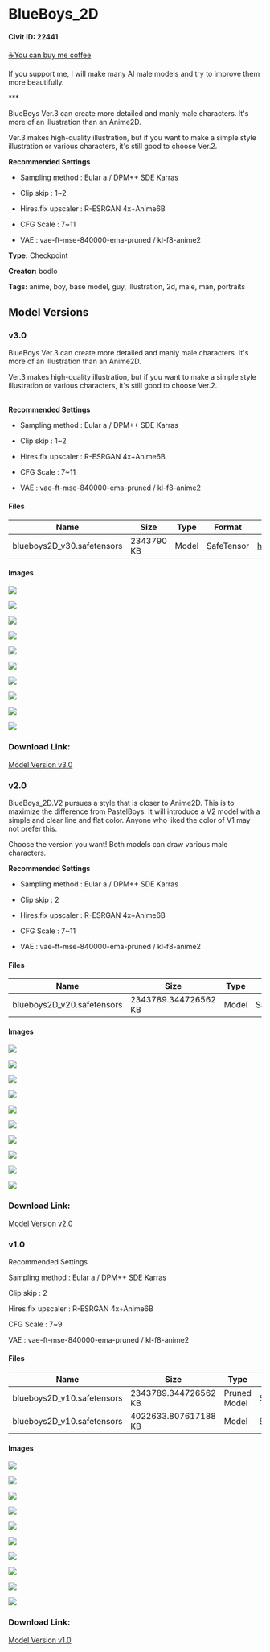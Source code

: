 # BlueBoys_2D

#### Civit ID: 22441

<p><a target="_blank" rel="ugc" href="https://www.buymeacoffee.com/bodlo">☕You can buy me coffee</a></p><p>If you support me, I will make many AI male models and try to improve them more beautifully.</p><p></p><p>***</p><p></p><p>BlueBoys Ver.3 can create more detailed and manly male characters. It's more of an illustration than an Anime2D.</p><p>Ver.3 makes high-quality illustration, but if you want to make a simple style illustration or various characters, it's still good to choose Ver.2.</p><p></p><p><strong>Recommended Settings</strong></p><ul><li><p>Sampling method : Eular a / DPM++ SDE Karras</p></li><li><p>Clip skip : 1~2</p></li><li><p>Hires.fix upscaler : R-ESRGAN 4x+Anime6B</p></li><li><p>CFG Scale : 7~11</p></li><li><p>VAE : vae-ft-mse-840000-ema-pruned / kl-f8-anime2</p></li></ul>

**Type:** Checkpoint

**Creator:** bodlo

**Tags:** anime, boy, base model, guy, illustration, 2d, male, man, portraits

## Model Versions

### v3.0

<p>BlueBoys Ver.3 can create more detailed and manly male characters. It's more of an illustration than an Anime2D.</p><p>Ver.3 makes high-quality illustration, but if you want to make a simple style illustration or various characters, it's still good to choose Ver.2.</p><p><strong><br />Recommended Settings</strong></p><ul><li><p>Sampling method : Eular a / DPM++ SDE Karras</p></li><li><p>Clip skip : 1~2</p></li><li><p>Hires.fix upscaler : R-ESRGAN 4x+Anime6B</p></li><li><p>CFG Scale : 7~11</p></li><li><p>VAE : vae-ft-mse-840000-ema-pruned / kl-f8-anime2</p></li></ul>

#### Files

| Name | Size | Type | Format | Download Url | AutoV1 | AutoV2 | SHA256 | CRC32 | BLAKE3 |
| --- | --- | --- | --- | --- | --- | --- | --- | --- | --- |
| blueboys2D_v30.safetensors | 2343790 KB | Model | SafeTensor | https://civitai.com/api/download/models/69725 | 9E14F3B8 | 522FB24952 | 522FB2495269225AFAD42ECE40943E0D64254FFFF750B83FECBE44CB6CE9E37C | 8FBA17B5 | 678B7E1C4C355F38C3005E54A3A5C34AE0651FEFA93DEF77F05C5219D0E54225 |

#### Images

<p><img src="https://image.civitai.com/xG1nkqKTMzGDvpLrqFT7WA/f1fdc929-e621-435a-9619-033e4074b9fe/width=450/778482.jpeg" /></p>

<p><img src="https://image.civitai.com/xG1nkqKTMzGDvpLrqFT7WA/d3db5ef7-7834-4a34-bccc-628bc631670f/width=450/778481.jpeg" /></p>

<p><img src="https://image.civitai.com/xG1nkqKTMzGDvpLrqFT7WA/805c0cc5-a4c3-4114-bb90-ae93062af726/width=450/778497.jpeg" /></p>

<p><img src="https://image.civitai.com/xG1nkqKTMzGDvpLrqFT7WA/bedc8d4b-5c8b-447c-9233-e4d99ac4d84a/width=450/778503.jpeg" /></p>

<p><img src="https://image.civitai.com/xG1nkqKTMzGDvpLrqFT7WA/2dba4dc1-27be-4457-a182-7e8549bcb438/width=450/778490.jpeg" /></p>

<p><img src="https://image.civitai.com/xG1nkqKTMzGDvpLrqFT7WA/7f939ec4-52a7-46b2-8993-d8bc5bd4dacb/width=450/778509.jpeg" /></p>

<p><img src="https://image.civitai.com/xG1nkqKTMzGDvpLrqFT7WA/fd5f456c-dd12-4a78-a027-007141b15939/width=450/778516.jpeg" /></p>

<p><img src="https://image.civitai.com/xG1nkqKTMzGDvpLrqFT7WA/0cc65f61-e6c5-4e5f-8ad5-e496c1f5aeb4/width=450/778524.jpeg" /></p>

<p><img src="https://image.civitai.com/xG1nkqKTMzGDvpLrqFT7WA/1301732a-573a-4e8e-ae35-ad255a6a86f3/width=450/778489.jpeg" /></p>

<p><img src="https://image.civitai.com/xG1nkqKTMzGDvpLrqFT7WA/918b26fe-eb14-4802-b2eb-4150c141199f/width=450/778510.jpeg" /></p>

### Download Link:

[Model Version v3.0](https://civitai.com/api/download/models/69725)

### v2.0

<p>BlueBoys_2D.V2 pursues a style that is closer to Anime2D. This is to maximize the difference from PastelBoys. It will introduce a V2 model with a simple and clear line and flat color. Anyone who liked the color of V1 may not prefer this.</p><p>Choose the version you want! Both models can draw various male characters.</p><p><strong>Recommended Settings</strong></p><ul><li><p>Sampling method : Eular a / DPM++ SDE Karras</p></li><li><p>Clip skip : 2</p></li><li><p>Hires.fix upscaler : R-ESRGAN 4x+Anime6B</p></li><li><p>CFG Scale : 7~11</p></li><li><p>VAE : vae-ft-mse-840000-ema-pruned / kl-f8-anime2</p></li></ul>

#### Files

| Name | Size | Type | Format | Download Url | AutoV1 | AutoV2 | SHA256 | CRC32 | BLAKE3 |
| --- | --- | --- | --- | --- | --- | --- | --- | --- | --- |
| blueboys2D_v20.safetensors | 2343789.344726562 KB | Model | SafeTensor | https://civitai.com/api/download/models/32928 | 6F95EFA8 | BFE7FDDCEB | BFE7FDDCEB824F2E6D8E94FC1FF0A2A7D34AB2E89AE1EC64FE116BA1107C1238 | 7E0270A1 | 4B3829F8068C9D333B7DF0AA88A279ACBE17D95954B95EC16D63AC25B667810E |

#### Images

<p><img src="https://image.civitai.com/xG1nkqKTMzGDvpLrqFT7WA/132820f9-0f32-4dd1-a01c-3d6cda888300/width=450/376855.jpeg" /></p>

<p><img src="https://image.civitai.com/xG1nkqKTMzGDvpLrqFT7WA/3a688ec1-c8e8-4266-d712-696105177500/width=450/376874.jpeg" /></p>

<p><img src="https://image.civitai.com/xG1nkqKTMzGDvpLrqFT7WA/6e58ea45-4b87-41c1-4878-5a62fa813900/width=450/376873.jpeg" /></p>

<p><img src="https://image.civitai.com/xG1nkqKTMzGDvpLrqFT7WA/d9265cd6-df7e-4cd4-ea6a-8e6cb0be4800/width=450/376872.jpeg" /></p>

<p><img src="https://image.civitai.com/xG1nkqKTMzGDvpLrqFT7WA/4354b15a-3a6d-4ac9-bfb6-a4c4d3dc9600/width=450/376871.jpeg" /></p>

<p><img src="https://image.civitai.com/xG1nkqKTMzGDvpLrqFT7WA/af58f678-9b09-4393-610d-926c33982f00/width=450/376870.jpeg" /></p>

<p><img src="https://image.civitai.com/xG1nkqKTMzGDvpLrqFT7WA/d3a59372-3449-4805-27f9-317d230fa400/width=450/376869.jpeg" /></p>

<p><img src="https://image.civitai.com/xG1nkqKTMzGDvpLrqFT7WA/ea3e562d-ad9f-4065-4b02-e4cca1411f00/width=450/376868.jpeg" /></p>

<p><img src="https://image.civitai.com/xG1nkqKTMzGDvpLrqFT7WA/95744c8e-8cac-4488-7383-2aaaa04ab100/width=450/376867.jpeg" /></p>

<p><img src="https://image.civitai.com/xG1nkqKTMzGDvpLrqFT7WA/cf66fbad-dc37-420b-16f5-a94ebf614a00/width=450/376866.jpeg" /></p>

### Download Link:

[Model Version v2.0](https://civitai.com/api/download/models/32928)

### v1.0

<p>Recommended Settings</p><p>Sampling method : Eular a / DPM++ SDE Karras</p><p>Clip skip : 2</p><p>Hires.fix upscaler : R-ESRGAN 4x+Anime6B</p><p>CFG Scale : 7~9</p><p>VAE : vae-ft-mse-840000-ema-pruned / kl-f8-anime2</p>

#### Files

| Name | Size | Type | Format | Download Url | AutoV1 | AutoV2 | SHA256 | CRC32 | BLAKE3 |
| --- | --- | --- | --- | --- | --- | --- | --- | --- | --- |
| blueboys2D_v10.safetensors | 2343789.344726562 KB | Pruned Model | SafeTensor | https://civitai.com/api/download/models/26797?type=Pruned%20Model&format=SafeTensor&size=pruned&fp=fp16 | D2C6A8EF | 82988A2E10 | 82988A2E10FA920F0C2B700245E570BF730FB0E1EF890E1DA9928537B777F8B7 | FC9A36FA | 085B10C26081632852DB59F06F5460D37F46FBC730F57733E830DF25C0D06DB6 |
| blueboys2D_v10.safetensors | 4022633.807617188 KB | Model | SafeTensor | https://civitai.com/api/download/models/26797 | DE2F2560 | B4C642AF15 | B4C642AF156F1D8CC8CCA921EF789F69EA9C66E0C62CF671EF440375795C7B17 | 1BD8778F | A8E56B0CE5C34FDB474635AA01E8C6A521974ECB212464C04FBEE9B7DFADD182 |

#### Images

<p><img src="https://image.civitai.com/xG1nkqKTMzGDvpLrqFT7WA/ec83fd6b-2248-4d7b-70d8-5f1caff79000/width=450/321377.jpeg" /></p>

<p><img src="https://image.civitai.com/xG1nkqKTMzGDvpLrqFT7WA/d6e8cb46-8966-47d9-3aea-ce0b8f513d00/width=450/321376.jpeg" /></p>

<p><img src="https://image.civitai.com/xG1nkqKTMzGDvpLrqFT7WA/5a654a04-41b4-4fad-11b8-a410e8771b00/width=450/295273.jpeg" /></p>

<p><img src="https://image.civitai.com/xG1nkqKTMzGDvpLrqFT7WA/92f44629-1b61-4cac-9c96-e39b9f704800/width=450/321375.jpeg" /></p>

<p><img src="https://image.civitai.com/xG1nkqKTMzGDvpLrqFT7WA/5120a2af-ff25-4665-5a3c-ee7081886a00/width=450/321374.jpeg" /></p>

<p><img src="https://image.civitai.com/xG1nkqKTMzGDvpLrqFT7WA/1022867c-5474-4717-0c4c-668e4c699100/width=450/321373.jpeg" /></p>

<p><img src="https://image.civitai.com/xG1nkqKTMzGDvpLrqFT7WA/743702f6-ee17-4d97-c07f-6dedda3a7d00/width=450/295272.jpeg" /></p>

<p><img src="https://image.civitai.com/xG1nkqKTMzGDvpLrqFT7WA/c8ffa2f5-0f88-407c-25f9-6927eb3a6500/width=450/295271.jpeg" /></p>

<p><img src="https://image.civitai.com/xG1nkqKTMzGDvpLrqFT7WA/d2af5bfd-8a76-42c1-2074-7c3841872700/width=450/295268.jpeg" /></p>

<p><img src="https://image.civitai.com/xG1nkqKTMzGDvpLrqFT7WA/1e47bfa8-0dc2-41c1-711a-63dca0f0aa00/width=450/321372.jpeg" /></p>

### Download Link:

[Model Version v1.0](https://civitai.com/api/download/models/26797)

